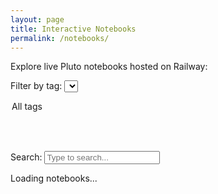 ```yaml
---
layout: page
title: Interactive Notebooks
permalink: /notebooks/
---
```


<p>Explore live Pluto notebooks hosted on Railway:</p>

<label for="tag-filter">Filter by tag:</label>
<select id="tag-filter">
  <option value="">All tags</option>
</select>

<br><br>

<label for="search-input">Search:</label>
<input type="text" id="search-input" placeholder="Type to search..." />

<div id="pluto-catalogue">
  <p>Loading notebooks...</p>
</div>

<script>
const meta = {{ site.data.notebooks | jsonify }};
const BASE_URL = "https://pluto-slider-server-production.up.railway.app/";

function buildList(filterTag = "", searchTerm = "") {
  const container = document.getElementById("pluto-catalogue");
  container.innerHTML = "";

  Object.entries(meta).forEach(([key, data]) => {
    const title = data.title || key;
    const desc = data.description || "";
    const tags = data.tags || [];

    const matchesTag = !filterTag || tags.includes(filterTag);
    const matchesSearch = title.toLowerCase().includes(searchTerm) || desc.toLowerCase().includes(searchTerm);

    if (matchesTag && matchesSearch) {
      const item = document.createElement("div");
      item.style.marginBottom = "1.5em";
      item.innerHTML = `
        <h3><a href="${BASE_URL + key}.html" target="_blank">${title}</a></h3>
        <p>${desc}</p>
        ${tags.length ? `<p style="font-size: 0.9em; color: #555;">Tags: ${tags.join(", ")}</p>` : ""}
      `;
      container.appendChild(item);
    }
  });
}

function populateTagDropdown() {
  const tagSet = new Set();
  Object.values(meta).forEach(n => (n.tags || []).forEach(tag => tagSet.add(tag)));

  const tagFilter = document.getElementById("tag-filter");
  tagSet.forEach(tag => {
    const opt = document.createElement("option");
    opt.value = tag;
    opt.textContent = tag;
    tagFilter.appendChild(opt);
  });
}

document.addEventListener("DOMContentLoaded", () => {
  const searchInput = document.getElementById("search-input");
  const tagFilter = document.getElementById("tag-filter");

  populateTagDropdown();
  buildList();

  searchInput.addEventListener("input", () => {
    buildList(tagFilter.value, searchInput.value.toLowerCase());
  });

  tagFilter.addEventListener("change", () => {
    buildList(tagFilter.value, searchInput.value.toLowerCase());
  });
});
</script>

<!-- ---
layout: page
title: Interactive Notebooks
permalink: /notebooks/
---

<p>Below are live, interactive Pluto notebooks hosted on Railway:</p>

<ul id="pluto-notebooks">
  <li>Loading notebook list...</li>
</ul>

<script>
fetch("https://pluto-slider-server-production.up.railway.app/")
  .then(res => res.text())
  .then(html => {
    const parser = new DOMParser();
    const doc = parser.parseFromString(html, "text/html");

    const links = Array.from(doc.querySelectorAll("a"))
      .filter(a =>
        a.getAttribute("href").endsWith(".html") &&
        !a.getAttribute("href").includes("index.html")
      );

    const list = document.getElementById("pluto-notebooks");
    list.innerHTML = ""; // clear loading message

    for (const link of links) {
      const url = new URL(link.getAttribute("href"), "https://pluto-slider-server-production.up.railway.app/");
      const label = decodeURIComponent(url.pathname.split("/").pop().replace(".html", ""));
      const pretty = label.replace(/_/g, " ").replace(/^\w/, c => c.toUpperCase());

      const item = document.createElement("li");
      item.innerHTML = `<a href="${url.href}" target="_blank">${pretty}</a>`;
      list.appendChild(item);
    }
  })
  .catch(err => {
    document.getElementById("pluto-notebooks").innerHTML = "<li>Failed to load notebooks.</li>";
    console.error(err);
  });
</script> -->